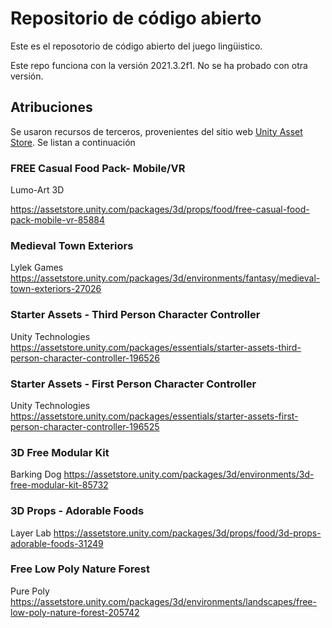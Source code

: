 # Repositorio de código abierto

Este es el reposotorio de código abierto del juego lingüistico.

Este repo funciona con la versión 2021.3.2f1. No se ha probado con otra versión. 

## Atribuciones

Se usaron recursos de terceros, provenientes del sitio web [Unity Asset Store](https://assetstore.unity.com/). Se listan a continuación

### FREE Casual Food Pack- Mobile/VR
Lumo-Art 3D

https://assetstore.unity.com/packages/3d/props/food/free-casual-food-pack-mobile-vr-85884

### Medieval Town Exteriors
Lylek Games
https://assetstore.unity.com/packages/3d/environments/fantasy/medieval-town-exteriors-27026

### Starter Assets - Third Person Character Controller
Unity Technologies
https://assetstore.unity.com/packages/essentials/starter-assets-third-person-character-controller-196526

### Starter Assets - First Person Character Controller
Unity Technologies
https://assetstore.unity.com/packages/essentials/starter-assets-first-person-character-controller-196525

### 3D Free Modular Kit
Barking Dog
https://assetstore.unity.com/packages/3d/environments/3d-free-modular-kit-85732

### 3D Props - Adorable Foods
Layer Lab
https://assetstore.unity.com/packages/3d/props/food/3d-props-adorable-foods-31249

### Free Low Poly Nature Forest
Pure Poly
https://assetstore.unity.com/packages/3d/environments/landscapes/free-low-poly-nature-forest-205742

